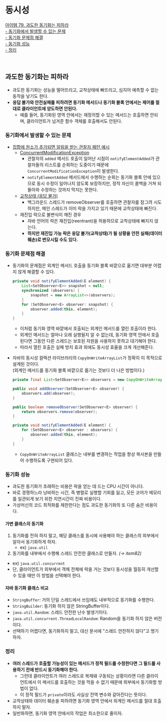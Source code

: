 # 동시성

[아이템 79. 과도한 동기화는 피하라](#과도한-동기화는-피하라)  
[- 동기화에서 발생할 수 있는 문제](#동기화에서-발생할-수-있는-문제)  
[- 동기화 문제점 해결](#동기화-문제점-해결)  
[- 동기화 성능](#동기화-성능)  
[- 정리](#정리)  

<br>

## 과도한 동기화는 피하라
- 과도한 동기화는 성능을 떨어뜨리고, 교착상태에 빠뜨리고, 심지어 예측할 수 없는 동작을 낳기도 한다.
- **응답 불가와 안전실패를 피하려면 동기화 메서드나 동기화 블록 안에서는 제어를 절대로 클라이언트에 양도하면 안된다.**
  - 예를 들어, 동기화된 영역 안에서는 재정의할 수 있는 메서드는 호출하면 안되며, 클라이언트가 넘겨준 함수 객체를 호출해서도 안된다.

### 동기화에서 발생할 수 있는 문제
- [집합에 원소가 추가되면 알림을 받는 관찰자 패턴 예시](../../src/main/java/study/heejin/chapter11/item79/ObservableSet.java)
  - [ConcurrentModificationException](../../src/test/java/study/heejin/chapter11/Item79Test.java#LC27)
    - 관찰자의 `added` 메서드 호출이 일어난 시점이 `notifyElementAdded`가 관찰자들의 리스트를 순회하는 도중이기 때문에 `ConcurrentModificationException`이 발생한다.
    - `notifyElementAdded` 메서드에서 수행하는 순회는 동기화 블록 안에 있으므로 동시 수정이 일어나지 않도록 보장하지만, 정작 자신이 콜백을 거쳐 되돌아와 수정하는 것까지 막지는 못한다.
  - [교착상태 (응답 불가)](../../src/test/java/study/heejin/chapter11/Item79Test.java#LC55)
    - 백그라운드 스레드가 removeObserver를 호출하면 관찰자를 잠그려 시도하지만, 메인 스레드가 이미 락을 가지고 있기 때문에 교착상태에 빠진다.
  - 재진입 락으로 불변식이 깨진 경우
    - 자바 언어의 락은 재진입(reentrant)을 허용하므로 교착상태에 빠지지 않는다.
    - **하지만 재진입 가능 락은 응답 불가(교착상태)가 될 상황을 안전 실패(데이터 훼손)로 변모시킬 수도 있다.**

### 동기화 문제점 해결
- 동기화의 문제점은 외계인 메서드 호출을 동기화 블록 바깥으로 옮기면 대부분 어렵지 않게 해결할 수 있다.

  ```java
  private void notifyElementAdded(E element) {
      List<SetObserver<E>> snapshot = null;
      synchronized (observers) {
          snapshot = new ArrayList<>(observers);
      }
      for (SetObserver<E> observer: snapshot) {
          observer.added(this, element);
      }
  }
  ```
  - 이처럼 동기화 영역 바깥에서 호출되는 외계인 메서드를 열린 호출이라 한다.
  - 외계인 메서드는 얼마나 오래 실행될지 알 수 없는데, 동기화 영역 안에서 호출된다면 그동안 다른 스레드는 보호된 자원을 사용하지 못하고 대기해야 한다.
  - 따라서 열린 호출은 실패 방지 효과 외에도 동시성 효율을 크게 개선해준다.


- 자바의 동시성 컬렉션 라이브러리의 `CopyOnWriteArrayList`가 정확히 이 목적으로 설계된 것이다.  
  (외계인 메서드를 동기화 블록 바깥으로 옮기는 것보다 더 나은 방법이다.)

  ```java
  private final List<SetObserver<E>> observers = new CopyOnWriteArrayList<>();
  
  public void addObserver(SetObserver<E> observer) {
      observers.add(observer);
  }
  
  public boolean removeObserver(SetObserver<E> observer) {
      return observers.remove(observer);
  }
  
  private void notifyElementAdded(E element) {
      for (SetObserver<E> observer : observers) {
          observer.added(this, element);
      }
  }
  ```
  - `CopyOnWriteArrayList` 클래스는 내부를 변경하는 작업을 항상 복사본을 만들어 수행하도록 구현되어 있다.


### 동기화 성능
- 과도한 동기화가 초래하는 비용은 락을 얻는 데 드는 CPU 시간이 아니다.
- 바로 경쟁하느라 낭비하는 시간, 즉 병렬로 실행할 기회를 잃고, 모든 코어가 메모리를 일관되게 보기 위한 지연시간이 진짜 비용이다.
- 가상머신의 코드 최적화를 제한한다는 점도 과도한 동기화의 또 다른 숨은 비용이다.

#### 가변 클래스의 동기화
1. 동기화를 전혀 하지 말고, 해당 클래스를 동시에 사용해야 하는 클래스의 외부에서 알아서 동기화하게 하자.
   - ex) `java.util`
2. 동기화를 내부에서 수행해 스레드 안전한 클래스로 만들자. _(→ item82)_
  - ex) `java.util.concurrent`
  - 단, 클라이언트가 외부에서 객체 전체에 락을 거는 것보다 동시성을 월등히 개선할 수 있을 때만 이 방법을 선택해야 한다.

#### 자바 동기화 클래스 비교
- `StringBuffer`: 거의 단일 스레드에서 쓰임에도 내부적으로 동기화를 수행한다.
- `StringBuilder`: 동기화 하지 않은 StringBuffer이다.
- `java.util.Random`: 스레드 안전한 난수 발생기이다.
- `java.util.concurrent.ThreadLocalRandom`: Random을 동기화 하지 않은 버전이다.
- 선택하기 어렵다면, 동기화하지 말고, 대신 문서에 "스레드 안전하지 않다"고 명기하자.


### 정리
- **여러 스레드가 호출할 가능성이 있는 메서드가 정적 필드를 수정한다면 그 필드를 사용하기 전에 반드시 동기화해야 한다.**
  - 그런데 클라이언트가 여러 스레드로 복제돼 구동되는 상황이라면 다른 클라이언트에서 이 메서드를 호출하는 것을 막을 수 없기 때문에 외부에서 동기화할 방법이 없다.
  - 이 정적 필드가 `private`이라도 사실상 전역 변수와 같아진다는 뜻이다.
- 교착상태와 데이터 훼손을 피하려면 동기화 영역 안에서 외계인 메서드를 절대 호출하지 말자.
- 일반화하면, 동기화 영역 안에서의 작업은 최소한으로 줄이자.


<br>
